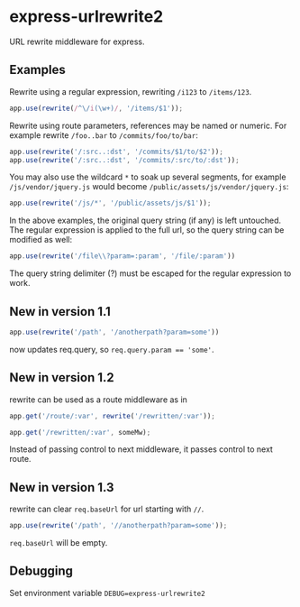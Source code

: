 express-urlrewrite2
==================

URL rewrite middleware for express.


## Examples

Rewrite using a regular expression, rewriting `/i123` to `/items/123`.

```js
app.use(rewrite(/^\/i(\w+)/, '/items/$1'));
```

Rewrite using route parameters, references may be named
or numeric. For example rewrite `/foo..bar` to `/commits/foo/to/bar`:

```js
app.use(rewrite('/:src..:dst', '/commits/$1/to/$2'));
app.use(rewrite('/:src..:dst', '/commits/:src/to/:dst'));
```

You may also use the wildcard `*` to soak up several segments,
for example `/js/vendor/jquery.js` would become
`/public/assets/js/vendor/jquery.js`:

```js
app.use(rewrite('/js/*', '/public/assets/js/$1'));
```

In the above examples, the original query string (if any) is left untouched.
The regular expression is applied to the full url, so the query string
can be modified as well:

```js
app.use(rewrite('/file\\?param=:param', '/file/:param'))
```

The query string delimiter (?) must be escaped for the regular expression
to work.

## New in version 1.1

```js
app.use(rewrite('/path', '/anotherpath?param=some'))
```

now updates req.query, so `req.query.param == 'some'`.


## New in version 1.2

rewrite can be used as a route middleware as in
```js
app.get('/route/:var', rewrite('/rewritten/:var'));

app.get('/rewritten/:var', someMw);
```

Instead of passing control to next middleware, it passes control to next route.

## New in version 1.3

rewrite can clear `req.baseUrl` for url starting with `//`.

```js
app.use(rewrite('/path', '//anotherpath?param=some'));
```

`req.baseUrl` will be empty. 

## Debugging

Set environment variable `DEBUG=express-urlrewrite2`

